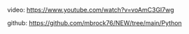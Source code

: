 video: https://www.youtube.com/watch?v=voAmC3GI7wg

github: https://github.com/mbrock76/NEW/tree/main/Python